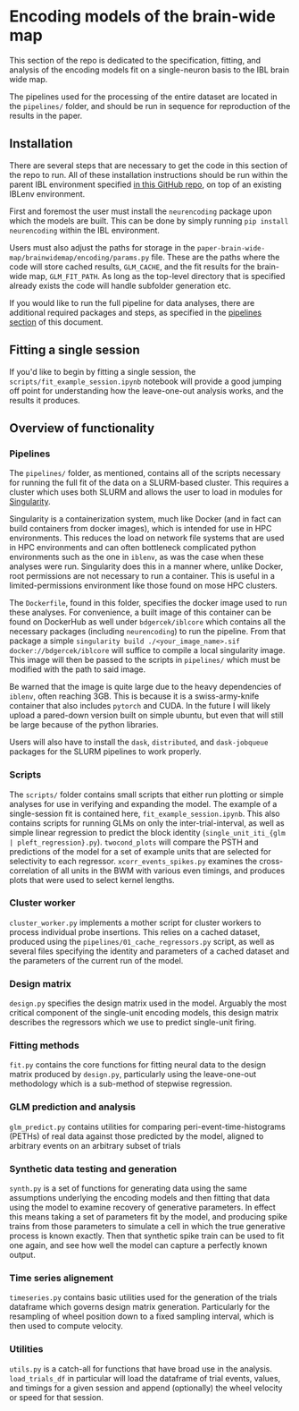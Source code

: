 # Encoding models of the brain-wide map

This section of the repo is dedicated to the specification, fitting, and analysis of the encoding models fit on a single-neuron basis to the IBL brain wide map.

The pipelines used for the processing of the entire dataset are located in the `pipelines/` folder, and should be run in sequence for reproduction of the results in the paper.

## Installation

There are several steps that are necessary to get the code in this section of the repo to run. All of these installation instructions should be run within the parent IBL environment specified [in this GitHub repo](https://github.com/int-brain-lab/iblenv), on top of an existing IBLenv environment.

First and foremost the user must install the `neurencoding` package upon which the models are built. This can be done by simply running `pip install neurencoding` within the IBL environment.

Users must also adjust the paths for storage in the `paper-brain-wide-map/brainwidemap/encoding/params.py` file. These are the paths where the code will store cached results, `GLM_CACHE`, and the fit results for the brain-wide map, `GLM_FIT_PATH`. As long as the top-level directory that is specified already exists the code will handle subfolder generation etc.

If you would like to run the full pipeline for data analyses, there are additional required packages and steps, as specified in the [pipelines section](#pipelines) of this document.

## Fitting a single session

If you'd like to begin by fitting a single session, the `scripts/fit_example_session.ipynb` notebook will provide a good jumping off point for understanding how the leave-one-out analysis works, and the results it produces.

## Overview of functionality

### Pipelines

The `pipelines/` folder, as mentioned, contains all of the scripts necessary for running the full fit of the data on a SLURM-based cluster. This requires a cluster which uses both SLURM and allows the user to load in modules for [Singularity](https://docs.sylabs.io/guides/3.7/user-guide/).

Singularity is a containerization system, much like Docker (and in fact can build containers from docker images), which is intended for use in HPC environments. This reduces the load on network file systems that are used in HPC environments and can often bottleneck complicated python environments such as the one in `iblenv`, as was the case when these analyses were run. Singularity does this in a manner where, unlike Docker, root permissions are not necessary to run a container. This is useful in a limited-permissions environment like those found on mose HPC clusters.

The `Dockerfile`, found in this folder, specifies the docker image used to run these analyses. For convenience, a built image of this container can be found on DockerHub as well under `bdgercek/iblcore` which contains all the necessary packages (including `neurencoding`) to run the pipeline. From that package a simple `singularity build ./<your_image_name>.sif docker://bdgercek/iblcore` will suffice to compile a local singularity image. This image will then be passed to the scripts in `pipelines/` which must be modified with the path to said image. 

Be warned that the image is quite large due to the heavy dependencies of `iblenv`, often reaching 3GB. This is because it is a swiss-army-knife container that also includes `pytorch` and CUDA. In the future I will likely upload a pared-down version built on simple ubuntu, but even that will still be large because of the python libraries.

Users will also have to install the `dask`, `distributed`, and `dask-jobqueue` packages for the SLURM pipelines to work properly.

### Scripts

The `scripts/` folder contains small scripts that either run plotting or simple analyses for use in verifying and expanding the model. The example of a single-session fit is contained here, `fit_example_session.ipynb`. This also contains scripts for running GLMs on only the inter-trial-interval, as well as simple linear regression to predict the block identity (`single_unit_iti_{glm | pleft_regression}.py`). `twocond_plots` will compare the PSTH and predictions of the model for a set of example units that are selected for selectivity to each regressor. `xcorr_events_spikes.py` examines the cross-correlation of all units in the BWM with various even timings, and produces plots that were used to select kernel lengths.

### Cluster worker

`cluster_worker.py` implements a mother script for cluster workers to process individual probe insertions. This relies on a cached dataset, produced using the `pipelines/01_cache_regressors.py` script, as well as several files specifying the identity and parameters of a cached dataset and the parameters of the current run of the model.

### Design matrix

`design.py` specifies the design matrix used in the model. Arguably the most critical component of the single-unit encoding models, this design matrix describes the regressors which we use to predict single-unit firing.

### Fitting methods

`fit.py` contains the core functions for fitting neural data to the design matrix produced by `design.py`, particularly using the leave-one-out methodology which is a sub-method of stepwise regression.

### GLM prediction and analysis

`glm_predict.py` contains utilities for comparing peri-event-time-histograms (PETHs) of real data against those predicted by the model, aligned to arbitrary events on an arbitrary subset of trials

### Synthetic data testing and generation

`synth.py` is a set of functions for generating data using the same assumptions underlying the encoding models and then fitting that data using the model to examine recovery of generative parameters. In effect this means taking a set of parameters fit by the model, and producing spike trains from those parameters to simulate a cell in which the true generative process is known exactly. Then that synthetic spike train can be used to fit one again, and see how well the model can capture a perfectly known output.

### Time series alignement

`timeseries.py` contains basic utilities used for the generation of the trials dataframe which governs design matrix generation. Particularly for the resampling of wheel position down to a fixed sampling interval, which is then used to compute velocity.

### Utilities

`utils.py` is a catch-all for functions that have broad use in the analysis. `load_trials_df` in particular will load the dataframe of trial events, values, and timings for a given session and append (optionally) the wheel velocity or speed for that session.


